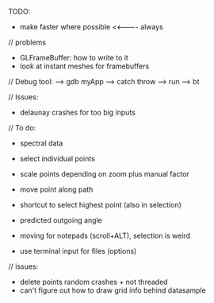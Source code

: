 TODO:
- make faster where possible                                        <<---- always

// problems
- GLFrameBuffer: how to write to it
- look at instant meshes for framebuffers

// Debug tool:
--> gdb myApp
--> catch throw
--> run
--> bt

// Issues:
- delaunay crashes for too big inputs

// To do:
- spectral data

- select individual points
- scale points depending on zoom plus manual factor
- move point along path
- shortcut to select highest point (also in selection)
- predicted outgoing angle
- moving for notepads (scroll+ALT), selection is weird
- use terminal input for files (options)

// issues:
- delete points random crashes + not threaded
- can't figure out how to draw grid info behind datasample